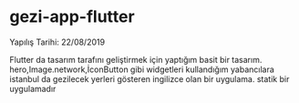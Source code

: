 # gezi-app-flutter

Yapılış Tarihi: 22/08/2019

Flutter da tasarım tarafını geliştirmek için yaptığım basit bir tasarım. hero,Image.network,İconButton gibi widgetleri 
kullandığım yabancılara istanbul da gezilecek yerleri gösteren ingilizce olan bir uygulama. statik bir uygulamadır
